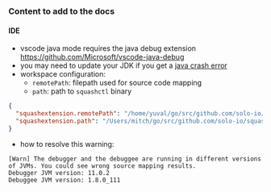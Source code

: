 

### Content to add to the docs

#### IDE
- vscode java mode requires the java debug extension https://github.com/Microsoft/vscode-java-debug
- you may need to update your JDK if you get a [java crash error](https://github.com/redhat-developer/vscode-java/issues/681)
- workspace configuration:
  - `remotePath`: filepath used for source code mapping
  - `path`: path to `squashctl` binary
```json
{
  "squashextension.remotePath": "/home/yuval/go/src/github.com/solo-io/squash/contrib/example/service2-java",
  "squashextension.path": "/Users/mitch/go/src/github.com/solo-io/squash/target/squashctl",
}
```

- how to resolve this warning:
```
[Warn] The debugger and the debuggee are running in different versions of JVMs. You could see wrong source mapping results.
Debugger JVM version: 11.0.2
Debuggee JVM version: 1.8.0_111
```
